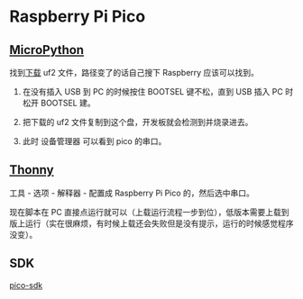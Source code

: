 # Raspberry Pi Pico

## [MicroPython](https://micropython.org/)

找到[下载](https://micropython.org/download/rp2-pico/) uf2 文件，路径变了的话自己搜下 Raspberry 应该可以找到。

1. 在没有插入 USB 到 PC 的时候按住 BOOTSEL 键不松，直到 USB 插入 PC 时松开 BOOTSEL 建。

2. 把下载的 uf2 文件复制到这个盘，开发板就会检测到并烧录进去。

3. 此时 设备管理器 可以看到 pico 的串口。

## [Thonny](https://thonny.org/)

工具 - 选项 - 解释器 - 配置成 Raspberry Pi Pico 的，然后选中串口。

现在脚本在 PC 直接点运行就可以（上载运行流程一步到位），低版本需要上载到版上运行（实在很麻烦，有时候上载还会失败但是没有提示，运行的时候感觉程序没变）。

## SDK

[pico-sdk](https://github.com/raspberrypi/pico-sdk)
